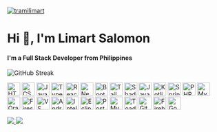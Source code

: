
<p align="left">
  <a href="https://github.com/tramilimart">
    <img src="https://komarev.com/ghpvc/?username=tramilimart&label=Profile%20views&color=0e75b6&style=flat" alt="tramilimart" />
  </a>
</p>

<h1 align="left">Hi 👋, I'm Limart Salomon</h1>
<h4 align="left">I'm a Full Stack Developer from Philippines</h4>

<p align="left">
  <img src="https://streak-stats.demolab.com/?user=tramilimart&theme=radical" alt="GitHub Streak" />
</p>

<p align="left">
  <!-- Web / Frontend -->
  <img src="https://cdn.jsdelivr.net/gh/devicons/devicon/icons/html5/html5-original.svg" height="30" alt="HTML5"/>
  <img src="https://cdn.jsdelivr.net/gh/devicons/devicon/icons/css3/css3-original.svg" height="30" alt="CSS3"/>
  <img src="https://cdn.jsdelivr.net/gh/devicons/devicon/icons/javascript/javascript-original.svg" height="30" alt="JavaScript"/>
  <img src="https://cdn.jsdelivr.net/gh/devicons/devicon/icons/typescript/typescript-original.svg" height="30" alt="TypeScript"/>
  <img src="https://cdn.jsdelivr.net/gh/devicons/devicon/icons/react/react-original.svg" height="30" alt="React"/>
  <img src="https://camo.githubusercontent.com/d21012299f2ccd4a7d73b13f896b0be91c9e71bb7f0b51f1cbfb783ed6b9f9b1/68747470733a2f2f63646e2e6a7364656c6976722e6e65742f67682f64657669636f6e732f64657669636f6e2f69636f6e732f6e6f64656a732f6e6f64656a732d6f726967696e616c2e737667" height="30" alt="Next.js"/>
  <img src="https://cdn.jsdelivr.net/gh/devicons/devicon/icons/bootstrap/bootstrap-original.svg" height="30" alt="Bootstrap"/>
  <img src="https://play-lh.googleusercontent.com/YN4OEsoWsU1QrZFcwWlI8uuGhDKc4RAlP56FFyL03VFegD5tWjZ5cNWHocC_QRE_TvA=w480-h960" height="30" alt="Tailwind CSS"/>
  <img src="https://styles.redditmedia.com/t5_98xcjg/styles/communityIcon_atjhhp1mq9qc1.png" height="30" alt="Shadcn-ui"

  <!-- Backend / Languages -->
  <img src="https://cdn.jsdelivr.net/gh/devicons/devicon/icons/java/java-original.svg" height="30" alt="Java"/>
  <img src="https://cdn.jsdelivr.net/gh/devicons/devicon/icons/kotlin/kotlin-original.svg" height="30" alt="Kotlin"/>
  <img src="https://cdn.jsdelivr.net/gh/devicons/devicon/icons/spring/spring-original.svg" height="30" alt="Spring Boot"/>
  <img src="https://cdn.jsdelivr.net/gh/devicons/devicon/icons/php/php-original.svg" height="30" alt="PHP"/>

  <!-- Databases -->
  <img src="https://cdn.jsdelivr.net/gh/devicons/devicon/icons/mysql/mysql-original.svg" height="30" alt="MySQL"/>
  <img src="https://cdn.jsdelivr.net/gh/devicons/devicon/icons/oracle/oracle-original.svg" height="30" alt="Oracle"/>
  <img src="https://www.vectorlogo.zone/logos/firebase/firebase-icon.svg" height="30" alt="Firestore"/>
  
  <!-- Tools / IDEs -->
  <img src="https://cdn.jsdelivr.net/gh/devicons/devicon/icons/vscode/vscode-original.svg" height="30" alt="VS Code"/>
  <img src="https://cdn.jsdelivr.net/gh/devicons/devicon/icons/androidstudio/androidstudio-original.svg" height="30" alt="Android Studio"/>
  <img src="https://cdn.jsdelivr.net/gh/devicons/devicon/icons/intellij/intellij-original.svg" height="30" alt="IntelliJ IDEA"/>
  <img src="https://cdn.jsdelivr.net/gh/devicons/devicon/icons/eclipse/eclipse-original.svg" height="30" alt="Eclipse"/>
  <img src="https://cdn.jsdelivr.net/gh/devicons/devicon/icons/postman/postman-original.svg" height="30" alt="Postman"/>
  <img src="https://cdn.jsdelivr.net/gh/devicons/devicon/icons/mysql/mysql-original-wordmark.svg" height="30" alt="MySQL Workbench"/>
  <img src="https://upload.wikimedia.org/wikipedia/commons/thumb/e/ed/Toad-Original_RGB.png/500px-Toad-Original_RGB.png" height="30" alt="Toad for Oracle"/>

  <!-- VCS / Cloud -->
  <img src="https://cdn.jsdelivr.net/gh/devicons/devicon/icons/git/git-original.svg" height="30" alt="Git"/>
  <img src="https://cdn.jsdelivr.net/gh/devicons/devicon/icons/firebase/firebase-plain.svg" height="30" alt="Firebase"/>
  <img src="https://cdn.jsdelivr.net/gh/devicons/devicon/icons/googlecloud/googlecloud-original.svg" height="30" alt="Google Cloud"/>
</p>


<p align="left">
  <a href="mailto:salomonlimart@gmail.com">
    <img src="https://img.shields.io/badge/Gmail-D14836?style=for-the-badge&logo=gmail&logoColor=white" />
  </a>
  <a href="https://www.linkedin.com/in/limart-salomon-602a39238/" target="_blank">
    <img src="https://img.shields.io/badge/LinkedIn-0077B5?style=for-the-badge&logo=linkedin&logoColor=white" />
  </a>
</p>




